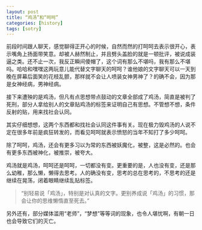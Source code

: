```yaml
---
layout: post
title: “鸡汤”和“呵呵”
categories: [history]
tags: [sotry]
---
```



前段时间跟人聊天，感觉聊得正开心的时候，自然而然的打呵呵去表示很开心，表示嘴角上扬面带笑意。却被人赫然制止，并且劈头盖脸的就是一顿批评，被说成装逼之类。还不止一次，我反正瞬间傻帽了，这个词有那么不堪吗，我有那么不堪吗。哈哈和嘿嘿这两玩意儿能代替文字聊天的呵呵？谁他娘的文字聊天可以一天到晚在屏幕后面笑的花枝乱颤，那样就不会让人喷装女神男神了？的确不会，因为那是女神经病，男神经病。

接下来遭殃的是鸡汤，但凡有点思想带点鼓动的文章全部成了鸡汤，简直是被判了死刑，部分人拿给别人的文章贴鸡汤的标签来证明自己有思想。不管想不想，条件反射的贴，用来找社会认同。

其实仔细想想，这两个东西都和找社会认同这件事有关。现在极力毁鸡汤的人说不定在很多年前是疯狂转发的，而看见呵呵就表示愤怒的当年不知打了多少呵呵。

除了呵呵，鸡汤，还会有更多习以为常的东西被妖魔化，被整，这是必然的。也会有更多东西被神化，被推崇，被夸大。

鸡汤就是鸡汤，呵呵还是呵呵，一切都没有变。更重要的是，人也没有变，还是那么幼稚，那么懒，懒得去思考。人的确没有变，思考的总在思考的，不思考的还是继续在晃荡，闭着眼睛继续乱贴标签。

> “别轻易说「鸡汤」，特别是对认真的文字。更别养成说「鸡汤」的习惯，那会让你的思维懒惰直至死去。”

另外还有，部分媒体滥用“老师”，“梦想”等等词的现象，也令人堪忧啊，有朝一日也会导致它们的灭亡。


